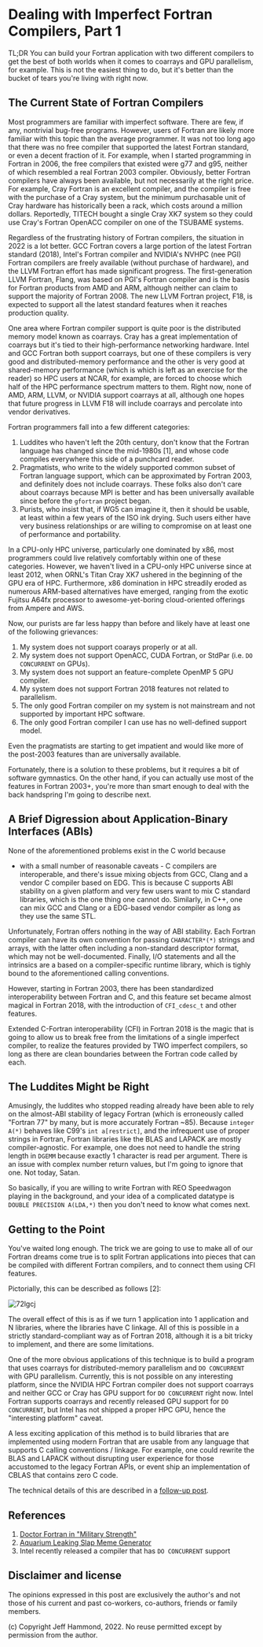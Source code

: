 # Dealing with Imperfect Fortran Compilers, Part 1

TL;DR You can build your Fortran application with two different compilers to get
the best of both worlds when it comes to coarrays and GPU parallelism, for example.
This is not the easiest thing to do, but it's better than the bucket of tears
you're living with right now.

## The Current State of Fortran Compilers

Most programmers are familiar with imperfect software.
There are few, if any, nontrivial bug-free programs.
However, users of Fortran are likely more familiar with this topic than the average programmer.
It was not too long ago that there was no free compiler that
supported the latest Fortran standard, or even a decent fraction of it.
For example, when I started programming in Fortran in 2006,
the free compilers that existed were g77 and g95, neither
of which resembled a real Fortran 2003 compiler.
Obviously, better Fortran compilers have always been available,
but not necessarily at the right price.
For example, Cray Fortran is an excellent compiler, and the compiler
is free with the purchase of a Cray system, but the minimum
purchasable unit of Cray hardware has historically been a
rack, which costs around a million dollars.
Reportedly, TITECH bought a single Cray XK7 system
so they could use Cray's Fortran OpenACC compiler on
one of the TSUBAME systems.

Regardless of the frustrating history of Fortran compilers,
the situation in 2022 is a lot better.
GCC Fortran covers a large portion of the latest Fortran standard (2018),
Intel's Fortran compiler and NVIDIA's NVHPC (nee PGI) 
Fortran compilers are freely available (without purchase of hardware),
and the LLVM Fortran effort has made significant progress.
The first-generation LLVM Fortran, Flang, was based on PGI's Fortran
compiler and is the basis for Fortran products from AMD and ARM,
although neither can claim to support the majority of Fortran 2008.
The new LLVM Fortran project, F18, is expected to support all the latest
standard features when it reaches production quality.

One area where Fortran compiler support is quite poor is the distributed
memory model known as coarrays.
Cray has a great implementation of coarrays but it's tied to their
high-performance networking hardware.
Intel and GCC Fortran both support coarrays, but one of these
compilers is very good and distributed-memory performance and
the other is very good at shared-memory performance
(which is which is left as an exercise for the reader)
so HPC users at NCAR, for example, are forced to choose
which half of the HPC performance spectrum matters to them.
Right now, none of AMD, ARM, LLVM, or NVIDIA support coarrays
at all, although one hopes that future progress in LLVM F18
will include coarrays and percolate into vendor derivatives.

Fortran programmers fall into a few different categories:

  1. Luddites who haven't left the 20th century,
     don't know that the Fortran language has changed since the mid-1980s [1],
     and whose code compiles everywhere this side of a punchcard reader.
  2. Pragmatists, who write to the widely supported common subset of Fortran language support, 
     which can be approximated by Fortran 2003, and definitely does not include coarrays.
     These folks also don't care about coarrays because MPI is better and 
     has been universally available since before the `gfortran` project began.
  3. Purists, who insist that, if WG5 can imagine it, then it should be usable, 
     at least within a few years of the ISO ink drying.
     Such users either have very business relationships or are willing to compromise
     on at least one of performance and portability.

In a CPU-only HPC universe, particularly one dominated by x86, most programmers
could live relatively comfortably within one of these categories.
However, we haven't lived in a CPU-only HPC universe since at least 2012,
when ORNL's Titan Cray XK7 ushered in the beginning of the GPU era of HPC.
Furthermore, x86 domination in HPC streadily eroded as numerous ARM-based
alternatives have emerged, ranging from the exotic Fujitsu A64fx processor
to awesome-yet-boring cloud-oriented offerings from Ampere and AWS.

Now, our purists are far less happy than before and likely have at least one of the following grievances:

  1. My system does not support coarays properly or at all.
  2. My system does not support OpenACC, CUDA Fortran, or StdPar (i.e. `DO CONCURRENT` on GPUs).
  3. My system does not support an feature-complete OpenMP 5 GPU compiler.
  4. My system does not support Fortran 2018 features not related to parallelism.
  5. The only good Fortran compiler on my system is not mainstream and not supported by important HPC software.
  6. The only good Fortran compiler I can use has no well-defined support model.

Even the pragmatists are starting to get impatient and would like more of the post-2003 features
than are universally available.

Fortunately, there is a solution to these problems, but it requires a bit of software gymnastics.
On the other hand, if you can actually use most of the features in Fortran 2003+, you're more than
smart enough to deal with the back handspring I'm going to describe next.

## A Brief Digression about Application-Binary Interfaces (ABIs)

None of the aforementioned problems exist in the C world because
- with a small number of reasonable caveats -
C compilers are interoperable, and there's issue mixing objects
from GCC, Clang and a vendor C compiler based on EDG.
This is because C supports ABI stability on a given platform
and very few users want to mix C standard libraries, which
is the one thing one cannot do.
Similarly, in C++, one can mix GCC and Clang or a EDG-based vendor compiler
as long as they use the same STL.

Unfortunately, Fortran offers nothing in the way of ABI stability.
Each Fortran compiler can have its own convention for passing
`CHARACTER*(*)` strings and arrays, with the latter often including
a non-standard descriptor format, which may not be well-documented.
Finally, I/O statements and all the intrinsics are a based on
a compiler-specific runtime library, which is tighly bound
to the aforementioned calling conventions.

However, starting in Fortran 2003, there has been standardized
interoperability between Fortran and C, and this feature set
became almost magical in Fortran 2018, with the introduction
of `CFI_cdesc_t` and other features.

Extended C-Fortran interoperability (CFI) in Fortran 2018 is the magic
that is going to allow us to break free from the limitations
of a single imperfect compiler, to realize the features provided
by TWO imperfect compilers, so long as there are clean boundaries
between the Fortran code called by each.

## The Luddites Might be Right

Amusingly, the luddites who stopped reading already have been able
to rely on the almost-ABI stability of legacy Fortran
(which is erroneously called "Fortran 77" by many,
but is more accurately Fortran ~85).
Because `integer A(*)` behaves like C99's `int a[restrict]`,
and the infrequent use of proper strings in Fortran,
Fortran libraries like the BLAS and LAPACK are mostly compiler-agnostic.
For example, one does not need to handle the string length in
`DGEMM` because exactly 1 character is read per argument.
There is an issue with complex number return values, 
but I'm going to ignore that one.  Not today, Satan.

So basically, if you are willing to write Fortran with REO Speedwagon
playing in the background, and your idea of a complicated datatype
is `DOUBLE PRECISION A(LDA,*)` then you don't need to know what
comes next.

## Getting to the Point

You've waited long enough.
The trick we are going to use to make all of our Fortran dreams come true
is to split Fortran applications into pieces that can be compiled with 
different Fortran compilers, and to connect them using CFI features.

Pictorially, this can be described as follows [2]:

![72lgcj](https://user-images.githubusercontent.com/406118/204720665-04588b4e-36d1-40d5-bf61-32e9928bc94a.jpg)

The overall effect of this is as if we turn 1 application into
1 application and N libraries, where the libraries have C linkage.
All of this is possible in a strictly standard-compliant way
as of Fortran 2018, although it is a bit tricky to implement,
and there are some limitations.

One of the more obvious applications of this technique is to build
a program that uses coarrays for distributed-memory parallelism
and `DO CONCURRENT` with GPU parallelism.
Currently, this is not possible on any interesting platform,
since the NVIDIA HPC Fortran compiler does not support coarrays
and neither GCC or Cray has GPU support for `DO CONCURRENT`
right now.  Intel Fortran supports coarrays and recently released
GPU support for `DO CONCURRENT`, but Intel has not shipped a
proper HPC GPU, hence the "interesting platform" caveat.

A less exciting application of this method is to build libraries
that are implemented using modern Fortran that are usable from
any language that supports C calling conventions / linkage.
For example, one could rewrite the BLAS and LAPACK without
disrupting user experience for those accustomed to the legacy
Fortran APIs, or event ship an implementation of CBLAS that
contains zero C code.

The technical details of this are described in a [follow-up post](https://github.com/jeffhammond/blog/blob/main/Dealing_with_imperfect_Fortran_compilers_2.md).

## References

  1. [Doctor Fortran in "Military Strength"](https://stevelionel.com/drfortran/2020/05/16/doctor-fortran-in-military-strength/)
  2. [Aquarium Leaking Slap Meme Generator](https://imgflip.com/memegenerator/194158970/Aquarium-Leaking-Slap)
  3. Intel recently released a compiler that has `DO CONCURRENT` support

## Disclaimer and license

The opinions expressed in this post are exclusively the author's 
and not those of his current and past co-workers, co-authors, friends or family members.

(c) Copyright Jeff Hammond, 2022. No reuse permitted except by permission from the author.
